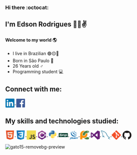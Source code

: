 ### Hi there :octocat:	
## I'm Edson Rodrigues :curly_haired_man::v:
#### Welcome to my world :earth_americas:

- I live in Brazilian :green_circle::yellow_circle::large_blue_circle:	
- Born in São Paulo :round_pushpin:	
- 26 Years old :male_sign:
- Programming student :computer:	




## Connect with me:

<a href="https://www.linkedin.com/in/edson-rodrigues-2ba244174/" target="_blank">
<img align="center" alt="Edson-Linkedin" height="30" width"40" src="https://raw.githubusercontent.com/devicons/devicon/master/icons/linkedin/linkedin-original.svg"
style="max-width:100%;">
</a>
<a href="https://www.facebook.com/edsonrodrigues1994/" target="_blank">
<img align="center" alt="Edson-Facebook" height="30" width"40" src="https://raw.githubusercontent.com/devicons/devicon/master/icons/facebook/facebook-original.svg"
style="max-width:100%;">
</a>

## My skills and technologies studied:
<link rel="stylesheet" href="https://cdn.jsdelivr.net/gh/devicons/devicon@v2.11.0/devicon.min.css">


<a href="" target="_blank">
<img align="center" alt="Edson-Html" height="30" width"40" src="https://raw.githubusercontent.com/devicons/devicon/master/icons/html5/html5-original.svg"
style="max-width:100%;">
</a>

<a href="" target="_blank">
<img align="center" alt="Edson-Css" height="30" width"40" src="https://raw.githubusercontent.com/devicons/devicon/master/icons/css3/css3-original.svg"
style="max-width:100%;">
</a>

<a href="" target="_blank">
<img align="center" alt="Edson-JavaScript" height="30" width"40" src="https://raw.githubusercontent.com/devicons/devicon/master/icons/javascript/javascript-original.svg"
style="max-width:100%;">
</a>

<a href="" target="_blank">
<img align="center" alt="Edson-CSharp" height="30" width"40" src="https://raw.githubusercontent.com/devicons/devicon/master/icons/csharp/csharp-original.svg"
style="max-width:100%;">
</a>

<a href="" target="_blank">
<img align="center" alt="Edson-Python" height="30" width"40" src="https://raw.githubusercontent.com/devicons/devicon/master/icons/python/python-original.svg"
style="max-width:100%;">
</a>

<a href="" target="_blank">
<img align="center" alt="Edson-Django" height="30" width"40" src="https://raw.githubusercontent.com/devicons/devicon/master/icons/django/django-original.svg"
style="max-width:100%;">
</a>

<a href="" target="_blank">
<img align="center" alt="Edson-JQuery" height="30" width"40" src="https://raw.githubusercontent.com/devicons/devicon/master/icons/jquery/jquery-plain-wordmark.svg"
style="max-width:100%;">
</a>

<a href="" target="_blank">
<img align="center" alt="Edson-PyCharm" height="30" width"40" src="https://raw.githubusercontent.com/devicons/devicon/master/icons/pycharm/pycharm-original.svg"
style="max-width:100%;">
</a>

<a href="" target="_blank">
<img align="center" alt="Edson-VisualStudio" height="30" width"40" src="https://raw.githubusercontent.com/devicons/devicon/master/icons/visualstudio/visualstudio-plain.svg"
style="max-width:100%;">
</a>

<a href="" target="_blank">
<img align="center" alt="Edson-MySql" height="30" width"40" src="https://raw.githubusercontent.com/devicons/devicon/master/icons/mysql/mysql-original.svg"
style="max-width:100%;">
</a>

<a href="" target="_blank">
<img align="center" alt="Edson-Git" height="30" width"40" src="https://raw.githubusercontent.com/devicons/devicon/master/icons/git/git-original.svg"
style="max-width:100%;">
</a>

<a href="" target="_blank">
<img align="center" alt="Edson-GitHub" height="30" width"40" src="https://raw.githubusercontent.com/devicons/devicon/master/icons/github/github-original.svg"
style="max-width:100%;">
</a>



![gato15-removebg-preview](https://user-images.githubusercontent.com/67458195/117226099-40708300-adea-11eb-93a6-7ca181a3d6ca.png)
